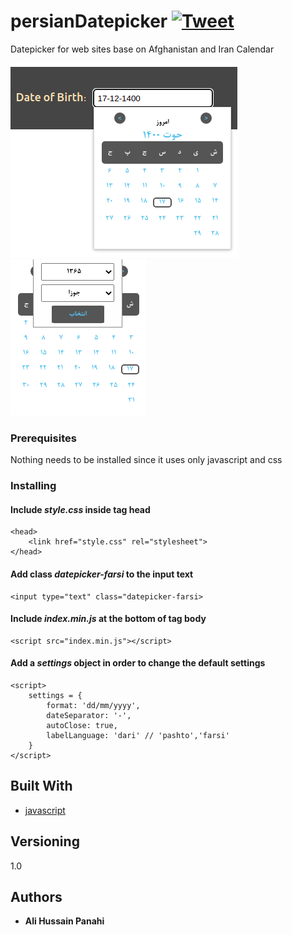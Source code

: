 
# persianDatepicker [![Tweet](https://img.shields.io/twitter/url/http/shields.io.svg?style=social)](https://twitter.com/intent/tweet?text=Get%20over%20170%20free%20design%20blocks%20based%20on%20Bootstrap%204&url=https://froala.com/design-blocks&via=froala&hashtags=bootstrap,design,templates,blocks,developers)

Datepicker for web sites base on Afghanistan and Iran Calendar

![datepicker](/img/datepicker.png) ![datepicker](/img/datepicker-2.png)

### Prerequisites

Nothing needs to be installed since it uses only javascript and css


### Installing

#### Include ***style.css*** inside tag head

    <head>
        <link href="style.css" rel="stylesheet">
    </head>

#### Add class ***datepicker-farsi*** to the input text

    <input type="text" class="datepicker-farsi>

#### Include ***index.min.js*** at the bottom of tag body

    <script src="index.min.js"></script>

#### Add a ***settings*** object in order to change the default settings
        
    <script>
        settings = {
            format: 'dd/mm/yyyy',
            dateSeparator: '-',
            autoClose: true,
            labelLanguage: 'dari' // 'pashto','farsi'
        }
    </script>

## Built With

* [javascript](https://www.javascript.com/)

## Versioning

1.0 

## Authors

* **Ali Hussain Panahi**
